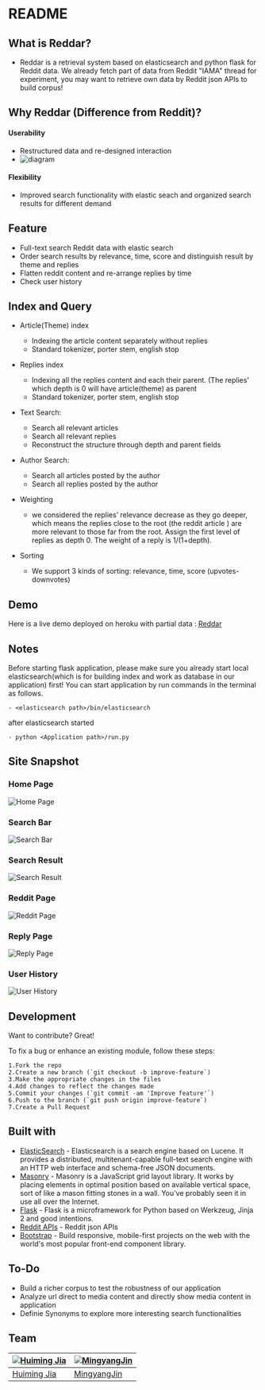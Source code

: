 # README

## What is Reddar?
* Reddar is a retrieval system based on elasticsearch and python flask for Reddit data. We already fetch part of data from Reddit "IAMA" thread for experiment, you may want to retrieve own data by Reddit json APIs to build corpus!

## Why Reddar (Difference from Reddit)?
#### Userability 
- Restructured data and re-designed interaction
- ![diagram](https://github.com/HuimingJia/Reddar/blob/master/images/Structure.png)

#### Flexibility
- Improved search functionality with elastic seach and organized search results for different demand

## Feature
 - Full-text search Reddit data with elastic search
 - Order search results by relevance, time, score and distinguish result by theme and replies
 - Flatten reddit content and re-arrange replies by time
 - Check user history
 
## Index and Query
- Article(Theme) index
	- Indexing the article content separately without replies
	- Standard tokenizer, porter stem, english stop
-  Replies index
	- Indexing all the replies content and each their parent. (The replies' which depth is 0 will have article(theme) as parent
	- Standard tokenizer, porter stem, english stop
- Text Search: 
	- Search all relevant articles
	- Search all relevant replies
	- Reconstruct the structure through depth and parent fields
	
- Author Search: 
	- Search all articles posted by the author
	- Search all replies posted by the author
- Weighting
	- we considered the replies’ relevance decrease as they go deeper, which means the replies close to the root (the reddit article ) are more relevant to those far from the root. Assign the first level of replies as depth 0. The weight of a reply is 1/(1+depth).
- Sorting
 	- We support 3 kinds of sorting: relevance, time, score (upvotes- downvotes)


## Demo
Here is a live demo deployed on heroku with partial data :  [Reddar](https://github.com/HuimingJia/Reddar)

## Notes
Before starting flask application, please make sure you already start local elasticsearch(which is for building index and work as database in our application) first! You can start application by run commands in the terminal as follows. 

```
- <elasticsearch path>/bin/elasticsearch
```
after elasticsearch started

```
- python <Application path>/run.py
```

## Site Snapshot

### Home Page
![Home Page](https://github.com/HuimingJia/Reddar/blob/master/images/HomePage.png)

### Search Bar
![Search Bar](https://github.com/HuimingJia/Reddar/blob/master/images/SearchFunction.png) 

### Search Result
![Search Result](https://github.com/HuimingJia/Reddar/blob/master/images/SearchResult.png)

### Reddit Page
![Reddit Page](https://github.com/HuimingJia/Reddar/blob/master/images/Reddit.png)

### Reply Page
![Reply Page](https://github.com/HuimingJia/Reddar/blob/master/images/Reply.png)

### User History
![User History](https://github.com/HuimingJia/Reddar/blob/master/images/UserReddit.png) 

## Development
Want to contribute? Great!

To fix a bug or enhance an existing module, follow these steps:

	1.Fork the repo
	2.Create a new branch (`git checkout -b improve-feature`)
	3.Make the appropriate changes in the files
	4.Add changes to reflect the changes made
	5.Commit your changes (`git commit -am 'Improve feature'`)
	6.Push to the branch (`git push origin improve-feature`)
	7.Create a Pull Request

## Built with
>
- [ElasticSearch](https://www.elastic.co/guide/en/elasticsearch/client/python-api/current/index.html) - Elasticsearch is a search engine based on Lucene. It provides a distributed, multitenant-capable full-text search engine with an HTTP web interface and schema-free JSON documents.
- [Masonry](https://masonry.desandro.com/) - Masonry is a JavaScript grid layout library. It works by placing elements in optimal position based on available vertical space, sort of like a mason fitting stones in a wall. You’ve probably seen it in use all over the Internet.
- [Flask](http://flask.pocoo.org/) - Flask is a microframework for Python based on Werkzeug, Jinja 2 and good intentions.
- [Reddit APIs](https://www.reddit.com/dev/api/) - Reddit json APIs
- [Bootstrap](http://getbootstrap.com/) - Build responsive, mobile-first projects on the web with the world's most popular front-end component library.

## To-Do
- Build a richer corpus to test the robustness of our application
- Analyze url direct to media content and directly show media content in application
- Definie Synonyms to explore more interesting search functionalities

## Team

[![Huiming Jia](https://avatars1.githubusercontent.com/u/22848271?s=200)](https://github.com/HuimingJia)  | [![MingyangJin](https://avatars2.githubusercontent.com/u/23490377?s=200)](https://github.com/HuxTim)|
---|---|
[Huiming Jia](https://github.com/HuimingJia) |[MingyangJin](https://github.com/MingyangJin) |

